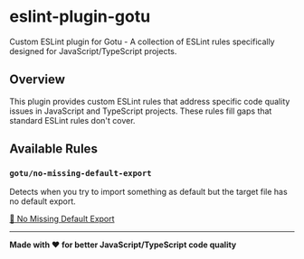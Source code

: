 # eslint-plugin-gotu

Custom ESLint plugin for Gotu - A collection of ESLint rules specifically designed for JavaScript/TypeScript projects.

## Overview

This plugin provides custom ESLint rules that address specific code quality issues in JavaScript and TypeScript projects. These rules fill gaps that standard ESLint rules don't cover.

## Available Rules

### `gotu/no-missing-default-export`
Detects when you try to import something as default but the target file has no default export.

[📖 No Missing Default Export](./no-missing-default-export/README.md)

---

**Made with ❤️ for better JavaScript/TypeScript code quality**